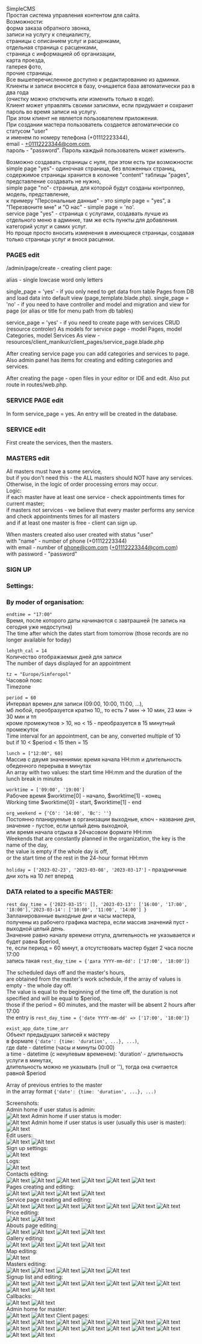 SimpleCMS    
Простая система управления контентом для сайта.    
Возможности:    
форма заказа обратного звонка,    
записи на услугу к специалисту,    
страницы с описанием услуг и расценками,    
отдельная страница с расценками,    
страница с информацией об организации,   
карта проезда,    
галерея фото,    
прочие страницы.    
Все вышеперечисленное доступно к редактированию из админки.    
Клиенты и записи вносятся в базу, очищается база автоматически раз в два года    
(очистку можно отключить или изменить только в коде).    
Клиент может управлять своими записями, если придумает и сохранит пароль во время записи на услугу.    
При этом клиент не является пользователем приложения.    
При создании мастера пользователь создается автоматически со статусом "user"    
и именем по номеру телефона (+01112223344),    
email - +01112223344@com.com,     
пароль - "password". Пароль каждый пользователь может изменить.     

Возможно создавать страницы с нуля, при этом есть три возможности:    
simple page "yes"- одиночная страница, без вложенных страниц, содержимое страницы хранится в колонке "content" таблицы "pages",   
представление создавать не нужно,    
simple page "no"- страница, для которой будут созданы контроллер, модель, представление,   
к примеру "Персональные данные" - это simple page = "yes", а "Перезвоните мне" и "О нас" - simple page = 'no'.    
service page "yes" - страница с услугами, создавать лучше из отдельного меню в админке, там же есть пункты для добавления     
категорий услуг и самих услуг.    
Но проще просто вносить изменения в имеющиеся страницы, создавая только страницы услуг и внося расценки.

### PAGES edit
/admin/page/create - creating client page:

alias - single lowcase word only letters

single_page = 'yes' - if you only need to get data from table Pages from DB and load data into default view (page_template.blade.php).
single_page = 'no' - if you need to have controller and model and migration and view for page (or alias or title for menu path from db tables)

service_page = 'yes' - if you need to create page with services CRUD (resource controler)
As models for service page - model Pages, model Categories, model Services
As view - resources/client_manikur/client_pages/service_page.blade.php

After creating service page you can add categories and services to page.
Also admin panel has items for creating and editing categories and services.

After creating the page - open files in your editor or IDE and edit.
Also put route in routes/web.php.

### SERVICE PAGE edit
In form service_page = yes.
An entry will be created in the database.

### SERVICE edit
First create the services, then the masters.

### MASTERS edit   
All masters must have a some service,    
but if you don't need this - the ALL masters should NOT have any services.    
Otherwise, in the logic of order processing errors may occur.    
Logic:   
if each master have at least one service - check appointments times for current master;    
if masters not services - we believe that every master performs any service    
and check appointments times for all masters    
and if at least one master is free - client can sign up.    

When masters created also user created with status "user"    
with "name" - number of phone (+01112223344)    
with email - number of phone@com.com (+01112223344@com.com)    
with password - "password"     


### SIGN UP
### Settings:
### By moder of organisation:
`endtime = "17:00"`    
Время, после которого даты начинаются с завтрашней (те запись на сегодня уже недоступна)    
The time after which the dates start from tomorrow (those records are no longer available for today)    

`lehgth_cal = 14`    
Количество отображаемых дней для записи    
The number of days displayed for an appointment    

`tz = "Europe/Simferopol"`    
Часовой пояс    
Timezone    

`period = 60`    
Интервал времен для записи (09:00, 10:00, 11:00, ...),    
мб любой, преобразуется кратно 10,, то есть 7 мин -> 10 мин, 23 мин -> 30 мин и тп    
кроме промежутков > 10, но < 15 - преобразуется в 15 минутный промежуток    
Time interval for an appointment, can be any, converted multiple of 10    
but if 10 < $period < 15 then = 15     

`lunch = ["12:00", 60]`     
Массив c двумя значениями: время начала HH:mm и длительность обеденного перерыва в минутах    
An array with two values: the start time HH:mm and the duration of the lunch break in minutes    

`worktime = ['09:00', '19:00']`    
Рабочее время $worktime[0] - начало, $worktime[1] - конец    
Working time $worktime[0] - start, $worktime[1] - end    

`org_weekend = {'Сб': '14:00', 'Вс': ''}`    
Постоянно планируемые в организации выходные, ключ - название дня,    
значение - пустое, если целый день выходной,    
или время начала отдыха в 24часовом формате HH:mm    
Weekends that are constantly planned in the organization, the key is the name of the day,    
the value is empty if the whole day is off,    
or the start time of the rest in the 24-hour format HH:mm    

`holiday = ['2023-02-23', '2023-03-08', '2023-03-17']` - праздничные дни хоть на 10 лет вперед    

### DATA related to a specific MASTER:    
`rest_day_time = {'2023-03-15': [], '2023-03-13': ['16:00', '17:00', '18:00'],'2023-03-14': ['10:00', '11:00', '14:00'] }`    
Запланированные выходные дни и часы мастера,    
получены из рабочего графика мастера, если массив значений пуст - выходной целый день.    
Значение равно началу времени отгула, длительность не указывается и будет равна $period,    
те, если период = 60 минут, а отсутствовать мастер будет 2 часа после 17:00    
запись такая `rest_day_time = {'дата YYYY-mm-dd': ['17:00', '18:00']}`    

The scheduled days off and the master's hours,    
are obtained from the master's work schedule, if the array of values is empty - the whole day off.    
The value is equal to the beginning of the time off, the duration is not specified and will be equal to $period,    
those if the period = 60 minutes, and the master will be absent 2 hours after 17:00      
the entry is `rest_day_time = {'date YYYY-mm-dd' => ['17:00', '18:00']}`    

`exist_app_date_time_arr`    
Объект предыдущих записей к мастеру    
в формате `{'date': {time: 'duration', ...}, ...)`,     
где date - datetime (часы и минуты 00:00)    
а time - datetime (с ненулевым временем): 'duration' - длительность услуги в минутах,     
длительность можно не указывать (null or ''), тогда она считается равной $period     

Array of previous entries to the master     
in the array format `{'date': {time: 'duration', ...}, ...)`      

Screenshots:   
Admin home if user status is admin:    
![Alt text](screenshots/000_admin_page.jpg "Optional title")
Admin home if user status is moder:   
![Alt text](screenshots/001_admin_moder_page.jpg "Optional title")
Admin home if user status is user (usually this user is master):   
![Alt text](screenshots/002_admin_user_master_page.jpg "Optional title")     
Edit users:   
![Alt text](screenshots/003_admin_user_change.jpg "Optional title")
![Alt text](screenshots/004_admin_user_delete.jpg "Optional title")    
Sign up settings:    
![Alt text](screenshots/005_admin_signup_settings.jpg "Optional title")      
Logs:    
![Alt text](screenshots/006_admin_logs.jpg "Optional title")    
Contacts editing:   
![Alt text](screenshots/010_admin_moder_contacts.jpg "Optional title")
![Alt text](screenshots/011_admin_moder_contacts_list.jpg "Optional title")
![Alt text](screenshots/012_admin_moder_contacts_create.jpg "Optional title")
![Alt text](screenshots/013_admin_moder_contacts_delete.jpg "Optional title")
![Alt text](screenshots/014_admin_moder_contacts_edit.jpg "Optional title")
![Alt text](screenshots/015_admin_moder_contacts_edit.jpg "Optional title")     
Pages creating and editing:     
![Alt text](screenshots/020_admin_moder_pages_create_info.jpg "Optional title")
![Alt text](screenshots/021_admin_moder_pages_create.jpg "Optional title")
![Alt text](screenshots/022_admin_moder_pages_edit_list.jpg "Optional title")
![Alt text](screenshots/023_admin_moder_pages_edit_edit.jpg "Optional title")     
Service page creating and editing:    
![Alt text](screenshots/024_admin_moder_services_pages_edit_list.jpg "Optional title")
![Alt text](screenshots/025_admin_moder_services_pages_edit_edit.jpg "Optional title")
![Alt text](screenshots/026_admin_moder_services_edit_page_choice.jpg "Optional title")
![Alt text](screenshots/027_admin_moder_services_edit_category_add.jpg "Optional title")
![Alt text](screenshots/028_admin_moder_services_edit_category_delete.jpg "Optional title")
![Alt text](screenshots/028_admin_moder_services_edit_services_add.jpg "Optional title")
![Alt text](screenshots/029_admin_moder_services_edit_services_delete.jpg "Optional title")    
Price editing:   
![Alt text](screenshots/030_admin_moder_prices_edit_page_choice.jpg "Optional title")
![Alt text](screenshots/031_admin_moder_prices_edit.jpg "Optional title")    
Abouts page editing:    
![Alt text](screenshots/040_admin_moder_abouts_articles_add.jpg "Optional title")
![Alt text](screenshots/041_admin_moder_abouts_articles_delete.jpg "Optional title")
![Alt text](screenshots/042_admin_moder_abouts_articles_postdelete.jpg "Optional title")
![Alt text](screenshots/043_admin_moder_abouts_articles_edit.jpg "Optional title")     
Gallery editing:    
![Alt text](screenshots/050_admin_moder_gallery_edit.jpg "Optional title")
![Alt text](screenshots/051_admin_moder_gallery_add.jpg "Optional title")
![Alt text](screenshots/052_admin_moder_gallery_remove.jpg "Optional title")
![Alt text](screenshots/053_admin_moder_gallery_albumlink_edit.jpg "Optional title")     
Map editing:      
![Alt text](screenshots/060_admin_moder_map_edit.jpg "Optional title")     
Masters editing:    
![Alt text](screenshots/070_admin_moder_masters_edit_list.jpg "Optional title")
![Alt text](screenshots/071_admin_moder_masters_edit_edit.jpg "Optional title")
![Alt text](screenshots/072_admin_moder_masters_create.jpg "Optional title")
![Alt text](screenshots/073_admin_moder_masters_schedule_choice_master.jpg "Optional title")
![Alt text](screenshots/074_admin_moder_masters_schedule_edit.jpg "Optional title")     
Signup list and editing:     
![Alt text](screenshots/080_admin_moder_signup_by_date.jpg "Optional title")
![Alt text](screenshots/081_admin_moder_signup_by_master.jpg "Optional title")
![Alt text](screenshots/082_admin_moder_signup_by_client_choice.jpg "Optional title")
![Alt text](screenshots/083_admin_moder_signup_by_client.jpg "Optional title")
![Alt text](screenshots/084_admin_moder_signup_by_client_edit.jpg "Optional title")
![Alt text](screenshots/085_admin_moder_signup_edit_time.jpg "Optional title")
![Alt text](screenshots/086_admin_moder_signup_edit_master.jpg "Optional title")
![Alt text](screenshots/087_admin_moder_signup_past.jpg "Optional title")
![Alt text](screenshots/088_admin_moder_signup_future.jpg "Optional title")       
Callbacks:    
![Alt text](screenshots/090_admin_moder_callback_need.jpg "Optional title")
![Alt text](screenshots/091_admin_moder_callback_complete.jpg "Optional title")     
Admin home for master:   
![Alt text](screenshots/100_admin_master_page.jpg "Optional title")
![Alt text](screenshots/101_admin_master_signup.jpg "Optional title")
Client pages:     
![Alt text](screenshots/200_client_home_page.jpg "Optional title")
![Alt text](screenshots/201_client_callback.jpg "Optional title")
![Alt text](screenshots/202_client_signup_start.jpg "Optional title")
![Alt text](screenshots/203_client_signup_service.jpg "Optional title")
![Alt text](screenshots/204_client_signup_master.jpg "Optional title")
![Alt text](screenshots/205_client_signup_time.jpg "Optional title")
![Alt text](screenshots/206_client_signup_check_free.jpg "Optional title")
![Alt text](screenshots/208_client_signup_end.jpg "Optional title")
![Alt text](screenshots/209_client_service_page_list.jpg "Optional title")
![Alt text](screenshots/210_client_service_category_page.jpg "Optional title")
![Alt text](screenshots/211_client_service_page.jpg "Optional title")
![Alt text](screenshots/212_client_price_page.jpg "Optional title")
![Alt text](screenshots/213_client_gallery_page.jpg "Optional title")
![Alt text](screenshots/214_client_gallery_page.jpg "Optional title")
![Alt text](screenshots/215_client_about_page.jpg "Optional title")
![Alt text](screenshots/216_client_map_page.jpg "Optional title")
